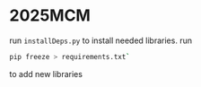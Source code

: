 # 2025MCM

run `installDeps.py` to install needed libraries.
run

```bash
pip freeze > requirements.txt`
```

to add new libraries
